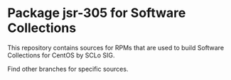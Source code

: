 # Package jsr-305 for Software Collections

This repository contains sources for RPMs that are used
to build Software Collections for CentOS by SCLo SIG.

Find other branches for specific sources.

